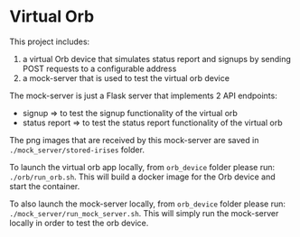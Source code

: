# Virtual Orb

This project includes:
1) a virtual Orb device that simulates status report and signups by sending POST requests to a configurable address
2) a mock-server that is used to test the virtual orb device

The mock-server is just a Flask server that implements 2 API endpoints:
- signup => to test the signup functionality of the virtual orb
- status report => to test the status report functionality of the virtual orb

The png images that are received by this mock-server are saved in `./mock_server/stored-irises` folder.

To launch the virtual orb app locally, from `orb_device` folder please run:
`./orb/run_orb.sh`. This will build a docker image for the Orb device and start the container. 

To also launch the mock-server locally, from `orb_device` folder  please run:
`./mock_server/run_mock_server.sh`. This will simply run the mock-server locally in order to test the orb device.
